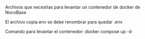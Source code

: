 Archivos que necesitas para levantar un contenedor de docker de NocoBase

El archivo copia.env se debe renombrar para quedar .env

Comando para levantar el contenedor:
docker compose up -d

